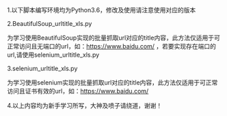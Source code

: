 1.以下脚本编写环境均为Python3.6，修改及使用请注意使用对应的版本

2.BeautifulSoup_urltitle_xls.py

为学习使用BeautifulSoup实现的批量抓取url对应的title内容，此方法仅适用于可正常访问且无端口的url，如：https://www.baidu.com/
，若要实现存在端口的url,请使用selenium_urltitle_xls.py

3.selenium_urltitle_xls.py

为学习使用selenium实现的批量抓取url对应的title内容，此方法仅适用于可正常访问且证书有效的url，如：https://www.baidu.com/

4.以上内容均为新手学习所写，大神及喷子请绕道，谢谢！
